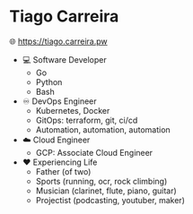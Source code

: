 # Tiago Carreira

:globe_with_meridians: https://tiago.carreira.pw

- :computer: Software Developer
  -  Go
  - Python
  - Bash
- :infinity: DevOps Engineer
  - Kubernetes, Docker
  - GitOps: terraform, git, ci/cd
  - Automation, automation, automation
- :cloud: Cloud Engineer
  - GCP: Associate Cloud Engineer
- :heart: Experiencing Life
  - Father (of two)
  - Sports (running, ocr, rock climbing)
  - Musician (clarinet, flute, piano, guitar)
  - Projectist (podcasting, youtuber, maker)
